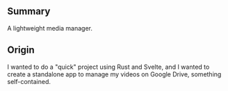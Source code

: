 ## Summary

A lightweight media manager.

## Origin

I wanted to do a "quick" project using Rust and Svelte, and I wanted to create a standalone app to manage my videos on Google Drive, something self-contained.
